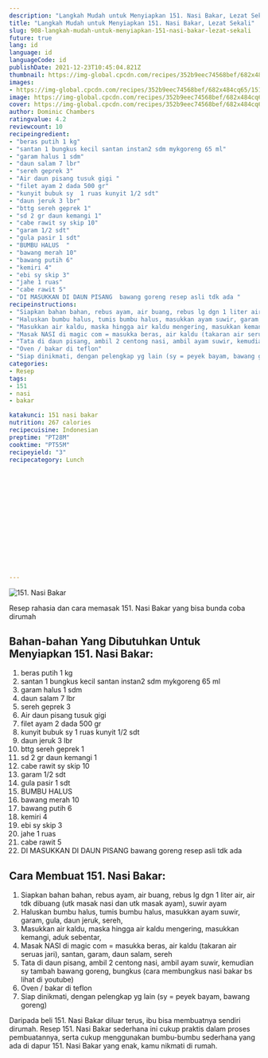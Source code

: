 ```yaml
---
description: "Langkah Mudah untuk Menyiapkan 151. Nasi Bakar, Lezat Sekali"
title: "Langkah Mudah untuk Menyiapkan 151. Nasi Bakar, Lezat Sekali"
slug: 908-langkah-mudah-untuk-menyiapkan-151-nasi-bakar-lezat-sekali
future: true
lang: id
language: id
languageCode: id
publishDate: 2021-12-23T10:45:04.821Z 
thumbnail: https://img-global.cpcdn.com/recipes/352b9eec74568bef/682x484cq65/151-nasi-bakar-foto-resep-utama.png
images:
- https://img-global.cpcdn.com/recipes/352b9eec74568bef/682x484cq65/151-nasi-bakar-foto-resep-utama.png
image: https://img-global.cpcdn.com/recipes/352b9eec74568bef/682x484cq65/151-nasi-bakar-foto-resep-utama.png
cover: https://img-global.cpcdn.com/recipes/352b9eec74568bef/682x484cq65/151-nasi-bakar-foto-resep-utama.png
author: Dominic Chambers
ratingvalue: 4.2
reviewcount: 10
recipeingredient:
- "beras putih 1 kg"
- "santan 1 bungkus kecil santan instan2 sdm mykgoreng 65 ml"
- "garam halus 1 sdm"
- "daun salam 7 lbr"
- "sereh geprek 3"
- "Air daun pisang tusuk gigi "
- "filet ayam 2 dada 500 gr"
- "kunyit bubuk sy  1 ruas kunyit 1/2 sdt"
- "daun jeruk 3 lbr"
- "bttg sereh geprek 1"
- "sd 2 gr daun kemangi 1"
- "cabe rawit sy skip 10"
- "garam 1/2 sdt"
- "gula pasir 1 sdt"
- "BUMBU HALUS  "
- "bawang merah 10"
- "bawang putih 6"
- "kemiri 4"
- "ebi sy skip 3"
- "jahe 1 ruas"
- "cabe rawit 5"
- "DI MASUKKAN DI DAUN PISANG  bawang goreng resep asli tdk ada "
recipeinstructions:
- "Siapkan bahan bahan, rebus ayam, air buang, rebus lg dgn 1 liter air, air tdk dibuang (utk masak nasi dan utk masak ayam), suwir ayam"
- "Haluskan bumbu halus, tumis bumbu halus, masukkan ayam suwir, garam, gula, daun jeruk, sereh,"
- "Masukkan air kaldu, maska hingga air kaldu mengering, masukkan kemangi, aduk sebentar,"
- "Masak NASI di magic com = masukka beras, air kaldu (takaran air seruas jari), santan, garam, daun salam, sereh"
- "Tata di daun pisang, ambil 2 centong nasi, ambil ayam suwir, kemudian sy tambah bawang goreng, bungkus (cara membungkus nasi bakar bs lihat di youtube)"
- "Oven / bakar di teflon"
- "Siap dinikmati, dengan pelengkap yg lain (sy = peyek bayam, bawang goreng)"
categories:
- Resep
tags:
- 151
- nasi
- bakar

katakunci: 151 nasi bakar 
nutrition: 267 calories
recipecuisine: Indonesian
preptime: "PT28M"
cooktime: "PT55M"
recipeyield: "3"
recipecategory: Lunch


     
    
    
    
    
    
    
    
    
    
    
      
    
---
```



![151. Nasi Bakar](https://img-global.cpcdn.com/recipes/352b9eec74568bef/682x484cq65/151-nasi-bakar-foto-resep-utama.png)

Resep rahasia dan cara memasak  151. Nasi Bakar yang bisa bunda coba dirumah

<!--inarticleads1-->

## Bahan-bahan Yang Dibutuhkan Untuk Menyiapkan 151. Nasi Bakar:

1. beras putih 1 kg
1. santan 1 bungkus kecil santan instan2 sdm mykgoreng 65 ml
1. garam halus 1 sdm
1. daun salam 7 lbr
1. sereh geprek 3
1. Air daun pisang tusuk gigi 
1. filet ayam 2 dada 500 gr
1. kunyit bubuk sy  1 ruas kunyit 1/2 sdt
1. daun jeruk 3 lbr
1. bttg sereh geprek 1
1. sd 2 gr daun kemangi 1
1. cabe rawit sy skip 10
1. garam 1/2 sdt
1. gula pasir 1 sdt
1. BUMBU HALUS  
1. bawang merah 10
1. bawang putih 6
1. kemiri 4
1. ebi sy skip 3
1. jahe 1 ruas
1. cabe rawit 5
1. DI MASUKKAN DI DAUN PISANG  bawang goreng resep asli tdk ada 



<!--inarticleads2-->

## Cara Membuat 151. Nasi Bakar:

1. Siapkan bahan bahan, rebus ayam, air buang, rebus lg dgn 1 liter air, air tdk dibuang (utk masak nasi dan utk masak ayam), suwir ayam
1. Haluskan bumbu halus, tumis bumbu halus, masukkan ayam suwir, garam, gula, daun jeruk, sereh,
1. Masukkan air kaldu, maska hingga air kaldu mengering, masukkan kemangi, aduk sebentar,
1. Masak NASI di magic com = masukka beras, air kaldu (takaran air seruas jari), santan, garam, daun salam, sereh
1. Tata di daun pisang, ambil 2 centong nasi, ambil ayam suwir, kemudian sy tambah bawang goreng, bungkus (cara membungkus nasi bakar bs lihat di youtube)
1. Oven / bakar di teflon
1. Siap dinikmati, dengan pelengkap yg lain (sy = peyek bayam, bawang goreng)




Daripada   beli  151. Nasi Bakar  diluar terus, ibu  bisa membuatnya sendiri dirumah. Resep  151. Nasi Bakar  sederhana ini cukup praktis dalam proses pembuatannya, serta cukup menggunakan bumbu-bumbu sederhana yang ada di dapur  151. Nasi Bakar  yang enak, kamu nikmati di rumah.
